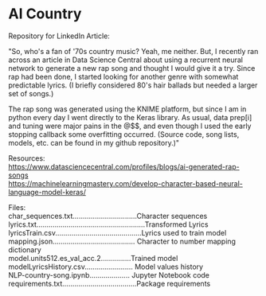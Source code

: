 <h1> AI Country</h1>

Repository for LinkedIn Article:  


"So, who's a fan of '70s country music?  Yeah, me neither.  But, I recently ran across an article in Data Science Central about using a recurrent neural network to generate a new rap song and thought I would give it a try.  Since rap had been done, I started looking for another genre with somewhat predictable lyrics.  (I briefly considered 80's hair ballads but needed a larger set of songs.)  

The rap song was generated using the KNIME platform, but since I am in python every day I went directly to the Keras library.  As usual, data prep[i] and tuning were major pains in the @$$, and even though I used the early stopping callback some overfitting occurred.  (Source code, song lists, models, etc. can be found in my github repository.)"





Resources:<br>
https://www.datasciencecentral.com/profiles/blogs/ai-generated-rap-songs<br>
https://machinelearningmastery.com/develop-character-based-neural-language-model-keras/<br>


Files:<br>
char_sequences.txt................................Character sequences<br>
lyrics.txt......................................................Transformed Lyrics<br>
lyricsTrain.csv...........................................Lyrics used to train model<br>
mapping.json.........................................              Character to number mapping dictionary<br>
model.units512.es_val_acc.2...............Trained model<br>
modelLyricsHistory.csv........................   Model values history<br>
NLP-country-song.ipynb....................   Jupyter Notebook code<br>
requirements.txt.....................................Package requirements<br>


